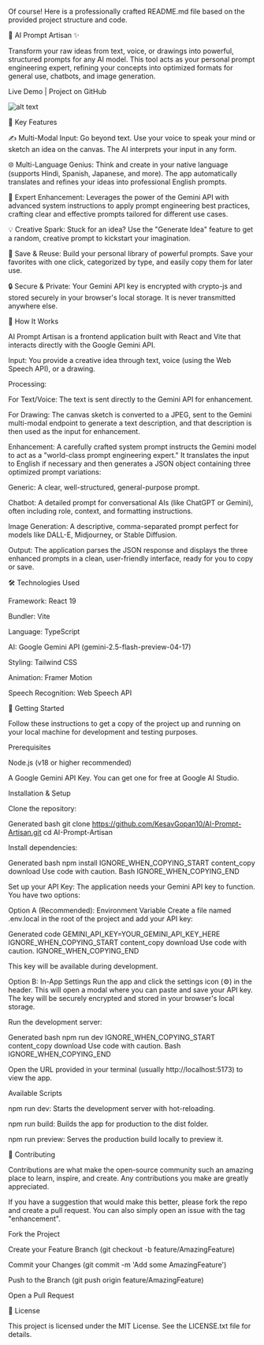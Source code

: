 Of course! Here is a professionally crafted README.md file based on the provided project structure and code.

🎨 AI Prompt Artisan ✨

Transform your raw ideas from text, voice, or drawings into powerful, structured prompts for any AI model. This tool acts as your personal prompt engineering expert, refining your concepts into optimized formats for general use, chatbots, and image generation.

Live Demo | Project on GitHub

![alt text](https://raw.githubusercontent.com/KesavGopan10/AI-Prompt-Artisan/main/public/screenshot.png)

🚀 Key Features

✍️ Multi-Modal Input: Go beyond text. Use your voice to speak your mind or sketch an idea on the canvas. The AI interprets your input in any form.

🌐 Multi-Language Genius: Think and create in your native language (supports Hindi, Spanish, Japanese, and more). The app automatically translates and refines your ideas into professional English prompts.

🔮 Expert Enhancement: Leverages the power of the Gemini API with advanced system instructions to apply prompt engineering best practices, crafting clear and effective prompts tailored for different use cases.

💡 Creative Spark: Stuck for an idea? Use the "Generate Idea" feature to get a random, creative prompt to kickstart your imagination.

💾 Save & Reuse: Build your personal library of powerful prompts. Save your favorites with one click, categorized by type, and easily copy them for later use.

🔒 Secure & Private: Your Gemini API key is encrypted with crypto-js and stored securely in your browser's local storage. It is never transmitted anywhere else.

🤔 How It Works

AI Prompt Artisan is a frontend application built with React and Vite that interacts directly with the Google Gemini API.

Input: You provide a creative idea through text, voice (using the Web Speech API), or a drawing.

Processing:

For Text/Voice: The text is sent directly to the Gemini API for enhancement.

For Drawing: The canvas sketch is converted to a JPEG, sent to the Gemini multi-modal endpoint to generate a text description, and that description is then used as the input for enhancement.

Enhancement: A carefully crafted system prompt instructs the Gemini model to act as a "world-class prompt engineering expert." It translates the input to English if necessary and then generates a JSON object containing three optimized prompt variations:

Generic: A clear, well-structured, general-purpose prompt.

Chatbot: A detailed prompt for conversational AIs (like ChatGPT or Gemini), often including role, context, and formatting instructions.

Image Generation: A descriptive, comma-separated prompt perfect for models like DALL-E, Midjourney, or Stable Diffusion.

Output: The application parses the JSON response and displays the three enhanced prompts in a clean, user-friendly interface, ready for you to copy or save.

🛠️ Technologies Used

Framework: React 19

Bundler: Vite

Language: TypeScript

AI: Google Gemini API (gemini-2.5-flash-preview-04-17)

Styling: Tailwind CSS

Animation: Framer Motion

Speech Recognition: Web Speech API

🏁 Getting Started

Follow these instructions to get a copy of the project up and running on your local machine for development and testing purposes.

Prerequisites

Node.js (v18 or higher recommended)

A Google Gemini API Key. You can get one for free at Google AI Studio.

Installation & Setup

Clone the repository:

Generated bash
git clone https://github.com/KesavGopan10/AI-Prompt-Artisan.git
cd AI-Prompt-Artisan


Install dependencies:

Generated bash
npm install
IGNORE_WHEN_COPYING_START
content_copy
download
Use code with caution.
Bash
IGNORE_WHEN_COPYING_END

Set up your API Key:
The application needs your Gemini API key to function. You have two options:

Option A (Recommended): Environment Variable
Create a file named .env.local in the root of the project and add your API key:

Generated code
GEMINI_API_KEY=YOUR_GEMINI_API_KEY_HERE
IGNORE_WHEN_COPYING_START
content_copy
download
Use code with caution.
IGNORE_WHEN_COPYING_END

This key will be available during development.

Option B: In-App Settings
Run the app and click the settings icon (⚙️) in the header. This will open a modal where you can paste and save your API key. The key will be securely encrypted and stored in your browser's local storage.

Run the development server:

Generated bash
npm run dev
IGNORE_WHEN_COPYING_START
content_copy
download
Use code with caution.
Bash
IGNORE_WHEN_COPYING_END

Open the URL provided in your terminal (usually http://localhost:5173) to view the app.

Available Scripts

npm run dev: Starts the development server with hot-reloading.

npm run build: Builds the app for production to the dist folder.

npm run preview: Serves the production build locally to preview it.

🤝 Contributing

Contributions are what make the open-source community such an amazing place to learn, inspire, and create. Any contributions you make are greatly appreciated.

If you have a suggestion that would make this better, please fork the repo and create a pull request. You can also simply open an issue with the tag "enhancement".

Fork the Project

Create your Feature Branch (git checkout -b feature/AmazingFeature)

Commit your Changes (git commit -m 'Add some AmazingFeature')

Push to the Branch (git push origin feature/AmazingFeature)

Open a Pull Request

📄 License

This project is licensed under the MIT License. See the LICENSE.txt file for details.
